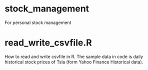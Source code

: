 # stock_management
For personal stock management

# read_write_csvfile.R
How to read and write csvfile in R.
The sample data in code is daily historical stock prices of Tsla (form Yahoo Finance Historical data).
